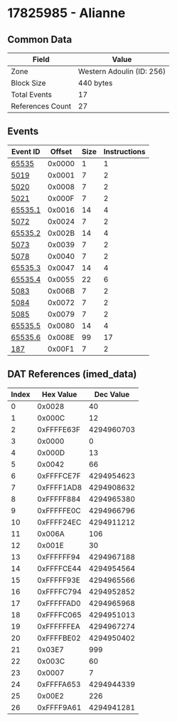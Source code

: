 # 17825985 - Alianne

## Common Data

| Field            | Value                     |
|------------------|---------------------------|
| Zone             | Western Adoulin (ID: 256) |
| Block Size       | 440 bytes                 |
| Total Events     | 17                        |
| References Count | 27                        |

## Events

| Event ID                | Offset   |   Size |   Instructions |
|-------------------------|----------|--------|----------------|
| [65535](./65535.md)     | 0x0000   |      1 |              1 |
| [5019](./5019.md)       | 0x0001   |      7 |              2 |
| [5020](./5020.md)       | 0x0008   |      7 |              2 |
| [5021](./5021.md)       | 0x000F   |      7 |              2 |
| [65535.1](./65535.1.md) | 0x0016   |     14 |              4 |
| [5072](./5072.md)       | 0x0024   |      7 |              2 |
| [65535.2](./65535.2.md) | 0x002B   |     14 |              4 |
| [5073](./5073.md)       | 0x0039   |      7 |              2 |
| [5078](./5078.md)       | 0x0040   |      7 |              2 |
| [65535.3](./65535.3.md) | 0x0047   |     14 |              4 |
| [65535.4](./65535.4.md) | 0x0055   |     22 |              6 |
| [5083](./5083.md)       | 0x006B   |      7 |              2 |
| [5084](./5084.md)       | 0x0072   |      7 |              2 |
| [5085](./5085.md)       | 0x0079   |      7 |              2 |
| [65535.5](./65535.5.md) | 0x0080   |     14 |              4 |
| [65535.6](./65535.6.md) | 0x008E   |     99 |             17 |
| [187](./187.md)         | 0x00F1   |      7 |              2 |

## DAT References (imed_data)

|   Index | Hex Value   |   Dec Value |
|---------|-------------|-------------|
|       0 | 0x0028      |          40 |
|       1 | 0x000C      |          12 |
|       2 | 0xFFFFE63F  |  4294960703 |
|       3 | 0x0000      |           0 |
|       4 | 0x000D      |          13 |
|       5 | 0x0042      |          66 |
|       6 | 0xFFFFCE7F  |  4294954623 |
|       7 | 0xFFFF1AD8  |  4294908632 |
|       8 | 0xFFFFF884  |  4294965380 |
|       9 | 0xFFFFFE0C  |  4294966796 |
|      10 | 0xFFFF24EC  |  4294911212 |
|      11 | 0x006A      |         106 |
|      12 | 0x001E      |          30 |
|      13 | 0xFFFFFF94  |  4294967188 |
|      14 | 0xFFFFCE44  |  4294954564 |
|      15 | 0xFFFFF93E  |  4294965566 |
|      16 | 0xFFFFC794  |  4294952852 |
|      17 | 0xFFFFFAD0  |  4294965968 |
|      18 | 0xFFFFC065  |  4294951013 |
|      19 | 0xFFFFFFEA  |  4294967274 |
|      20 | 0xFFFFBE02  |  4294950402 |
|      21 | 0x03E7      |         999 |
|      22 | 0x003C      |          60 |
|      23 | 0x0007      |           7 |
|      24 | 0xFFFFA653  |  4294944339 |
|      25 | 0x00E2      |         226 |
|      26 | 0xFFFF9A61  |  4294941281 |
